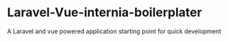 # Laravel-Vue-internia-boilerplater
A Laravel and vue powered application starting point for quick development
